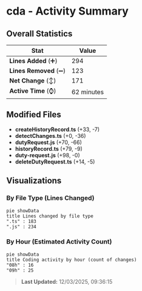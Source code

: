 # cda - Activity Summary 

## Overall Statistics

| Stat                   | Value                                                             |
| ---------------------- | ----------------------------------------------------------------- |
| **Lines Added** (➕)   | 294                                          |
| **Lines Removed** (➖) | 123                                        |
| **Net Change** (↕)    | 171                |
| **Active Time** (⌚)   | 62 minutes |


## Modified Files
- **createHistoryRecord.ts** (+33, -7)
- **detectChanges.ts** (+0, -36)
- **dutyRequest.js** (+70, -66)
- **historyRecord.ts** (+79, -9)
- **duty-request.js** (+98, -0)
- **deleteDutyRequest.ts** (+14, -5)

## Visualizations

### By File Type (Lines Changed)

```mermaid
pie showData
title Lines changed by file type
".ts" : 183
".js" : 234
```

### By Hour (Estimated Activity Count)

```mermaid
pie showData
title Coding activity by hour (count of changes)
"08h" : 16
"09h" : 25
```


> **Last Updated:** 12/03/2025, 09:36:15